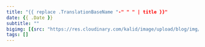 ```yaml
---
title: "{{ replace .TranslationBaseName "-" " " | title }}"
date: {{ .Date }}
subtitle: ""
bigimg: [{src: "https://res.cloudinary.com/kalid/image/upload/blog/img/", desc: "Photo via"}]
tags: []
---
```

